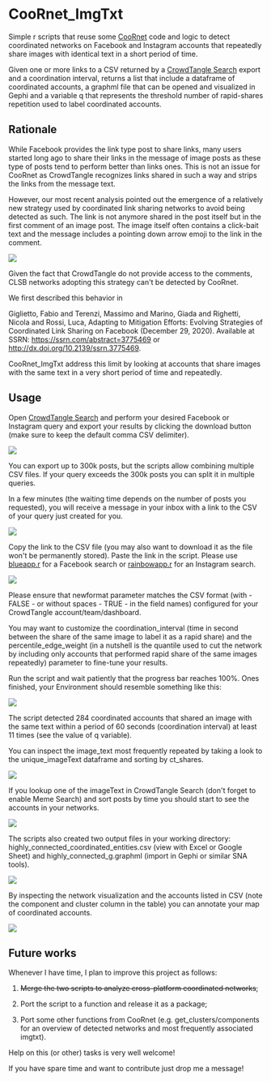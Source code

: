 # CooRnet_ImgTxt

Simple r scripts that reuse some [CooRnet](https://coornet.org/) code and logic to detect coordinated networks on Facebook and Instagram accounts that repeatedly share images with identical text in a short period of time.

Given one or more links to a CSV returned by a [CrowdTangle Search](https://help.crowdtangle.com/en/articles/3873721-crowdtangle-search-faq) export and a coordination interval, returns a list that include a dataframe of coordinated accounts, a graphml file that can be opened and visualized in Gephi and a variable q that represents the threshold number of rapid-shares repetition used to label coordinated accounts.

## Rationale

While Facebook provides the link type post to share links, many users started long ago to share their links in the message of image posts as these type of posts tend to perform better than links ones. This is not an issue for CooRnet as CrowdTangle recognizes links shared in such a way and strips the links from the message text.

However, our most recent analysis pointed out the emergence of a relatively new strategy used by coordinated link sharing networks to avoid being detected as such. The link is not anymore shared in the post itself but in the first comment of an image post. The image itself often contains a click-bait text and the message includes a pointing down arrow emoji to the link in the comment.

![](images/img0.png)

Given the fact that CrowdTangle do not provide access to the comments, CLSB networks adopting this strategy can't be detected by CooRnet.

We first described this behavior in

Giglietto, Fabio and Terenzi, Massimo and Marino, Giada and Righetti, Nicola and Rossi, Luca, Adapting to Mitigation Efforts: Evolving Strategies of Coordinated Link Sharing on Facebook (December 29, 2020). Available at SSRN: <https://ssrn.com/abstract=3775469> or <http://dx.doi.org/10.2139/ssrn.3775469>.

CooRnet_ImgTxt address this limit by looking at accounts that share images with the same text in a very short period of time and repeatedly.

## Usage

Open [CrowdTangle Search](https://help.crowdtangle.com/en/articles/3873721-crowdtangle-search-faq) and perform your desired Facebook or Instagram query and export your results by clicking the download button (make sure to keep the default comma CSV delimiter).

![](images/img1.png)

You can export up to 300k posts, but the scripts allow combining multiple CSV files. If your query exceeds the 300k posts you can split it in multiple queries.

In a few minutes (the waiting time depends on the number of posts you requested), you will receive a message in your inbox with a link to the CSV of your query just created for you.

![](images/img2.png)

Copy the link to the CSV file (you may also want to download it as the file won't be permanently stored). Paste the link in the script. Please use [blueapp.r](https://github.com/fabiogiglietto/CooRnet_ImgTxt/blob/main/blueapp.R) for a Facebook search or [rainbowapp.r](https://github.com/fabiogiglietto/CooRnet_ImgTxt/blob/main/rainbowapp.R) for an Instagram search.

![](images/img3.png)

Please ensure that newformat parameter matches the CSV format (with - FALSE - or without spaces - TRUE - in the field names) configured for your CrowdTangle account/team/dashboard.

You may want to customize the coordination_interval (time in second between the share of the same image to label it as a rapid share) and the percentile_edge_weight (in a nutshell is the quantile used to cut the network by including only accounts that performed rapid share of the same images repeatedly) parameter to fine-tune your results.

Run the script and wait patiently that the progress bar reaches 100%. Ones finished, your Environment should resemble something like this:

![](images/img4.png)

The script detected 284 coordinated accounts that shared an image with the same text within a period of 60 seconds (coordination interval) at least 11 times (see the value of q variable).

You can inspect the image_text most frequently repeated by taking a look to the unique_imageText dataframe and sorting by ct_shares.

![](images/img5.png)

If you lookup one of the imageText in CrowdTangle Search (don't forget to enable Meme Search) and sort posts by time you should start to see the accounts in your networks.

![](images/img6.png)

The scripts also created two output files in your working directory: highly_connected_coordinated_entities.csv (view with Excel or Google Sheet) and highly_connected_g.graphml (import in Gephi or similar SNA tools).

![](images/img7.png)

By inspecting the network visualization and the accounts listed in CSV (note the component and cluster column in the table) you can annotate your map of coordinated accounts.

![](images/img8.png)

## Future works

Whenever I have time, I plan to improve this project as follows:

1.  ~~Merge the two scripts to analyze cross-platform coordinated networks~~;

2.  Port the script to a function and release it as a package;

3.  Port some other functions from CooRnet (e.g. get_clusters/components for an overview of detected networks and most frequently associated imgtxt).

Help on this (or other) tasks is very well welcome!

If you have spare time and want to contribute just drop me a message!
